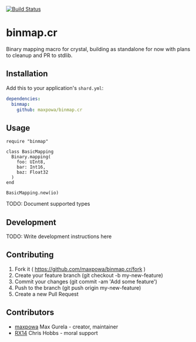[![Build Status](https://travis-ci.org/maxpowa/binmap.cr.svg?branch=master)](https://travis-ci.org/maxpowa/binmap.cr)

# binmap.cr

Binary mapping macro for crystal, building as standalone for now with plans to cleanup and PR to stdlib.

## Installation

Add this to your application's `shard.yml`:

```yaml
dependencies:
  binmap:
    github: maxpowa/binmap.cr
```

## Usage

```crystal
require "binmap"

class BasicMapping
  Binary.mapping(
    foo: UInt8,
    bar: Int16,
    baz: Float32
  )
end

BasicMapping.new(io)
```

TODO: Document supported types

## Development

TODO: Write development instructions here

## Contributing

1. Fork it ( https://github.com/maxpowa/binmap.cr/fork )
2. Create your feature branch (git checkout -b my-new-feature)
3. Commit your changes (git commit -am 'Add some feature')
4. Push to the branch (git push origin my-new-feature)
5. Create a new Pull Request

## Contributors

- [maxpowa](https://github.com/maxpowa) Max Gurela - creator, maintainer
- [RX14](https://github.com/RX14) Chris Hobbs - moral support
